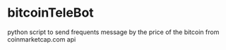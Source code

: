 # bitcoinTeleBot
python script to send frequents message by the price of the bitcoin from coinmarketcap.com api 

